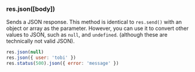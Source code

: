 <h3 id='res.json'>res.json([body])</h3>

Sends a JSON response. This method is identical to `res.send()` with an object or array as the parameter.
However, you can use it to convert other values to JSON, such as `null`, and `undefined`.
(although these are technically not valid JSON).

~~~js
res.json(null)
res.json({ user: 'tobi' })
res.status(500).json({ error: 'message' })
~~~
